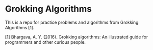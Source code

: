 # Grokking Algorithms  
This is a repo for practice problems and algorithms from Grokking Algorithms [1].  

[1] Bhargava, A. Y. (2016). Grokking algorithms: An illustrated guide for programmers and other curious people.
